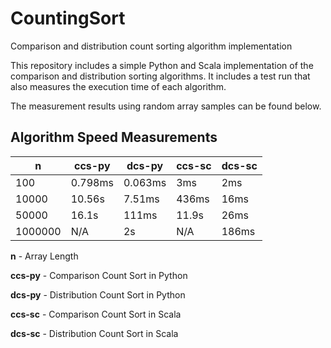 # CountingSort
Comparison and distribution count sorting algorithm implementation

This repository includes a simple Python and Scala implementation of the comparison and distribution sorting algorithms. It includes a test run that also measures the execution time of each algorithm.

The measurement results using random array samples can be found below.

## Algorithm Speed Measurements

| n       | ccs-py  | dcs-py  | ccs-sc | dcs-sc |
|---------|---------|---------|--------|--------|
| 100     | 0.798ms | 0.063ms | 3ms    | 2ms    |
| 10000   | 10.56s  | 7.51ms  | 436ms  | 16ms   |
| 50000   | 16.1s   | 111ms   | 11.9s  | 26ms   |
| 1000000 | N/A     | 2s      | N/A    | 186ms  |

**n** - Array Length

**ccs-py** - Comparison Count Sort in Python

**dcs-py** - Distribution Count Sort in Python

**ccs-sc** - Comparison Count Sort in Scala

**dcs-sc** - Distribution Count Sort in Scala